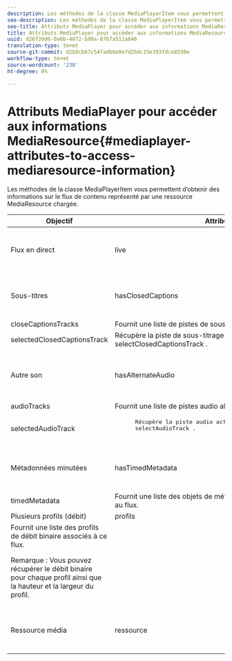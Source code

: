 ```yaml
---
description: Les méthodes de la classe MediaPlayerItem vous permettent d’obtenir des informations sur le flux de contenu représenté par une ressource MediaResource chargée.
seo-description: Les méthodes de la classe MediaPlayerItem vous permettent d’obtenir des informations sur le flux de contenu représenté par une ressource MediaResource chargée.
seo-title: Attributs MediaPlayer pour accéder aux informations MediaResource
title: Attributs MediaPlayer pour accéder aux informations MediaResource
uuid: d26f39d6-0a6b-4072-b99a-8767a511a846
translation-type: tm+mt
source-git-commit: d2b8cb67c54fadb8e0e7d2bdc15e393fdce8550e
workflow-type: tm+mt
source-wordcount: '238'
ht-degree: 0%

---
```



# Attributs MediaPlayer pour accéder aux informations MediaResource{#mediaplayer-attributes-to-access-mediaresource-information}

Les méthodes de la classe MediaPlayerItem vous permettent d’obtenir des informations sur le flux de contenu représenté par une ressource MediaResource chargée.

<table frame="all" colsep="1" rowsep="1" id="table_46225307CA5B4BB1869576E0B9141E38"> 
 <thead> 
  <tr rowsep="1"> 
   <th colname="1" class="entry"> Objectif </th> 
   <th colname="2" class="entry"> Attribut </th> 
   <th colname="3" class="entry"> Description </th> 
  </tr> 
 </thead>
 <tbody> 
  <tr rowsep="1"> 
   <td colname="1"> Flux en direct </td> 
   <td colname="2"> <span class="codeph"> live  </span> </td> 
   <td colname="3"> True si le flux est actif ; false s’il s’agit de VOD. </td> 
  </tr> 
  <tr rowsep="1"> 
   <td colname="1" morerows="2"> Sous-titres </td> 
   <td colname="2"> <span class="codeph"> hasClosedCaptions  </span> </td> 
   <td colname="3"> True si des pistes de sous-titrage sont disponibles. </td> 
  </tr> 
  <tr rowsep="1"> 
   <td colname="2"> <span class="codeph"> closeCaptionsTracks  </span> </td> 
   <td colname="3"> Fournit une liste de pistes de sous-titres disponibles. </td> 
  </tr> 
  <tr rowsep="1"> 
   <td colname="2"> <span class="codeph"> selectedClosedCaptionsTrack  </span> </td> 
   <td colname="3"> Récupère la piste de sous-titrage fermée sélectionnée avec <span class="codeph"> selectClosedCaptionsTrack </span>. </td> 
  </tr> 
  <tr rowsep="1"> 
   <td colname="1" morerows="2"> Autre son </td> 
   <td colname="2"> <span class="codeph"> hasAlternateAudio  </span> </td> 
   <td colname="3"> <p>True si le flux comporte d’autres pistes audio. </p> </td> 
  </tr> 
  <tr rowsep="1"> 
   <td colname="2"> <span class="codeph"> audioTracks  </span> </td> 
   <td colname="3"> Fournit une liste de pistes audio alternatives disponibles. </td> 
  </tr> 
  <tr rowsep="1"> 
   <td colname="2"> <span class="codeph"> selectedAudioTrack  </span> </td> 
   <td colname="3"> 
    <pre>
      Récupère la piste audio actuellement sélectionnée avec 
     <span class="codeph"> selectAudioTrack </span>. 
    </pre> </td> 
  </tr> 
  <tr rowsep="1"> 
   <td colname="1" morerows="1"> Métadonnées minutées </td> 
   <td colname="2"> <span class="codeph"> hasTimedMetadata  </span> </td> 
   <td colname="3"> True si le flux est associé à des métadonnées temporisées. </td> 
  </tr> 
  <tr rowsep="1"> 
   <td colname="2"> <span class="codeph"> timedMetadata  </span> </td> 
   <td colname="3"> Fournit une liste des objets de métadonnées minutés associés au flux. </td> 
  </tr> 
  <tr rowsep="1"> 
   <td colname="1" morerows="1"> Plusieurs profils (débit) </td> 
   <td colname="2" morerows="1"> <span class="codeph"> profils  </span> </td> 
   <td colname="3"> </td> 
  </tr> 
  <tr rowsep="1"> 
   <td colname="3"> Fournit une liste des profils de débit binaire associés à ce flux. <p>Remarque :  Vous pouvez récupérer le débit binaire pour chaque profil ainsi que la hauteur et la largeur du profil. </p> </td> 
  </tr> 
  <tr rowsep="1"> 
   <td colname="1"> Ressource média </td> 
   <td colname="2"> <span class="codeph"> ressource  </span> </td> 
   <td colname="3"> Renvoie la ressource média associée à cet élément. </td> 
  </tr> 
 </tbody> 
</table>

